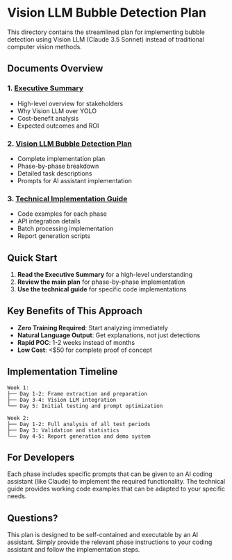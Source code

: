 # Vision LLM Bubble Detection Plan

This directory contains the streamlined plan for implementing bubble detection using Vision LLM (Claude 3.5 Sonnet) instead of traditional computer vision methods.

## Documents Overview

### 1. [Executive Summary](executive_summary.md)

- High-level overview for stakeholders
- Why Vision LLM over YOLO
- Cost-benefit analysis
- Expected outcomes and ROI

### 2. [Vision LLM Bubble Detection Plan](vision_llm_bubble_detection_plan.md)

- Complete implementation plan
- Phase-by-phase breakdown
- Detailed task descriptions
- Prompts for AI assistant implementation

### 3. [Technical Implementation Guide](technical_implementation_guide.md)

- Code examples for each phase
- API integration details
- Batch processing implementation
- Report generation scripts

## Quick Start

1. **Read the Executive Summary** for a high-level understanding
2. **Review the main plan** for phase-by-phase implementation
3. **Use the technical guide** for specific code implementations

## Key Benefits of This Approach

- **Zero Training Required**: Start analyzing immediately
- **Natural Language Output**: Get explanations, not just detections
- **Rapid POC**: 1-2 weeks instead of months
- **Low Cost**: <$50 for complete proof of concept

## Implementation Timeline

```
Week 1:
├── Day 1-2: Frame extraction and preparation
├── Day 3-4: Vision LLM integration
└── Day 5: Initial testing and prompt optimization

Week 2:
├── Day 1-2: Full analysis of all test periods
├── Day 3: Validation and statistics
└── Day 4-5: Report generation and demo system
```

## For Developers

Each phase includes specific prompts that can be given to an AI coding assistant (like Claude) to implement the required functionality. The technical guide provides working code examples that can be adapted to your specific needs.

## Questions?

This plan is designed to be self-contained and executable by an AI assistant. Simply provide the relevant phase instructions to your coding assistant and follow the implementation steps.
